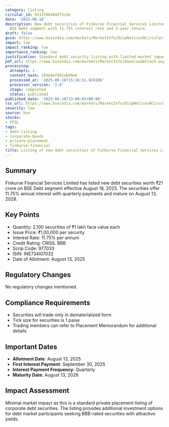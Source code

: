 ```yaml
---
category: listing
circular_id: 9313f06404975cde
date: '2025-08-18'
description: New debt securities of Finkurve Financial Services Limited listed on
  BSE Debt segment with 11.75% interest rate and 3-year tenure.
draft: false
guid: https://www.bseindia.com/markets/MarketInfo/DispNoticesNCirculars.aspx?Noticeid={D754590C-81EB-4D88-955C-BF0944813A51}&noticeno=20250818-42&dt=08/18/2025&icount=42&totcount=56&flag=0
impact: low
impact_ranking: low
importance_ranking: low
justification: Standard debt security listing with limited market impact
pdf_url: https://www.bseindia.com/markets/MarketInfo/DownloadAttach.aspx?id=20250818-42&attachedId=
processing:
  attempts: 1
  content_hash: 104b8af561eb00e6
  processed_at: '2025-08-18T15:28:51.924186'
  processor_version: '2.0'
  stage: completed
  status: published
published_date: '2025-08-18T13:09:01+00:00'
rss_url: https://www.bseindia.com/markets/MarketInfo/DispNoticesNCirculars.aspx?Noticeid={D754590C-81EB-4D88-955C-BF0944813A51}&noticeno=20250818-42&dt=08/18/2025&icount=42&totcount=56&flag=0
severity: low
source: bse
stocks:
- FFSL
tags:
- debt-listing
- corporate-bonds
- private-placement
- finkurve-financial
title: Listing of new debt securities of Finkurve Financial Services Limited
---
```


## Summary

Finkurve Financial Services Limited has listed new debt securities worth ₹21 crore on BSE Debt segment effective August 18, 2025. The securities offer 11.75% annual interest with quarterly payments and mature on August 13, 2028.

## Key Points

- Quantity: 2,100 securities of ₹1 lakh face value each
- Issue Price: ₹1,00,000 per security
- Interest Rate: 11.75% per annum
- Credit Rating: CRISIL BBB
- Scrip Code: 977033
- ISIN: INE734I07032
- Date of Allotment: August 13, 2025

## Regulatory Changes

No regulatory changes mentioned.

## Compliance Requirements

- Securities will trade only in dematerialized form
- Tick size for securities is 1 paise
- Trading members can refer to Placement Memorandum for additional details

## Important Dates

- **Allotment Date**: August 13, 2025
- **First Interest Payment**: September 30, 2025
- **Interest Payment Frequency**: Quarterly
- **Maturity Date**: August 13, 2028

## Impact Assessment

Minimal market impact as this is a standard private placement listing of corporate debt securities. The listing provides additional investment options for debt market participants seeking BBB-rated securities with attractive yields.
